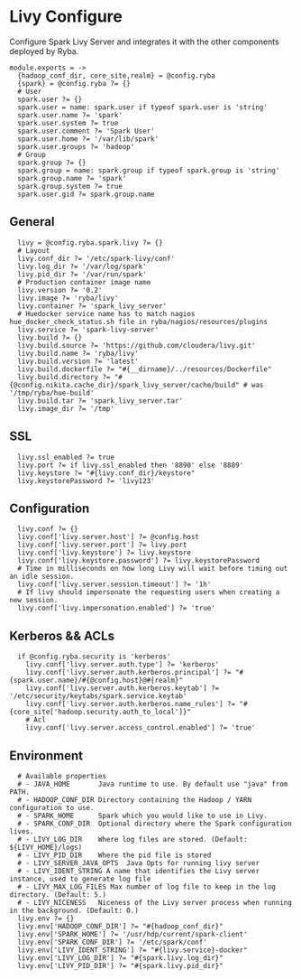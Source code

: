 
# Livy Configure

Configure Spark Livy Server and integrates it with the other components deployed by Ryba.

    module.exports = ->
      {hadoop_conf_dir, core_site,realm} = @config.ryba
      {spark} = @config.ryba ?= {}
      # User
      spark.user ?= {}
      spark.user = name: spark.user if typeof spark.user is 'string'
      spark.user.name ?= 'spark'
      spark.user.system ?= true
      spark.user.comment ?= 'Spark User'
      spark.user.home ?= '/var/lib/spark'
      spark.user.groups ?= 'hadoop'
      # Group
      spark.group ?= {}
      spark.group = name: spark.group if typeof spark.group is 'string'
      spark.group.name ?= 'spark'
      spark.group.system ?= true
      spark.user.gid ?= spark.group.name

## General

      livy = @config.ryba.spark.livy ?= {}
      # Layout
      livy.conf_dir ?= '/etc/spark-livy/conf'
      livy.log_dir ?= '/var/log/spark'
      livy.pid_dir ?= '/var/run/spark'
      # Production container image name
      livy.version ?= '0.2'
      livy.image ?= 'ryba/livy'
      livy.container ?= 'spark_livy_server'
      # Huedocker service name has to match nagios hue_docker_check_status.sh file in ryba/nagios/resources/plugins
      livy.service ?= 'spark-livy-server'
      livy.build ?= {}
      livy.build.source ?= 'https://github.com/cloudera/livy.git'
      livy.build.name ?= 'ryba/livy'
      livy.build.version ?= 'latest'
      livy.build.dockerfile ?= "#{__dirname}/../resources/Dockerfile"
      livy.build.directory ?= "#{@config.nikita.cache_dir}/spark_livy_server/cache/build" # was '/tmp/ryba/hue-build'
      livy.build.tar ?= 'spark_livy_server.tar'
      livy.image_dir ?= '/tmp'

## SSL 

      livy.ssl_enabled ?= true
      livy.port ?= if livy.ssl_enabled then '8890' else '8889'
      livy.keystore ?= "#{livy.conf_dir}/keystore"
      livy.keystorePassword ?= 'livy123'

## Configuration
      
      livy.conf ?= {}
      livy.conf['livy.server.host'] ?= @config.host  
      livy.conf['livy.server.port'] ?= livy.port
      livy.conf['livy.keystore'] ?= livy.keystore
      livy.conf['livy.keystore.password'] ?= livy.keystorePassword
      # Time in milliseconds on how long Livy will wait before timing out an idle session.
      livy.conf['livy.server.session.timeout'] ?= '1h'
      # If livy should impersonate the requesting users when creating a new session.
      livy.conf['livy.impersonation.enabled'] ?= 'true'

## Kerberos && ACLs

      if @config.ryba.security is 'kerberos'
        livy.conf['livy.server.auth.type'] ?= 'kerberos'
        livy.conf['livy.server.auth.kerberos.principal'] ?= "#{spark.user.name}/#{@config.host}@#{realm}"
        livy.conf['livy.server.auth.kerberos.keytab'] ?= '/etc/security/keytabs/spark.service.keytab'
        livy.conf['livy.server.auth.kerberos.name_rules'] ?= "#{core_site['hadoop.security.auth_to_local']}"
        # Acl
        livy.conf['livy.server.access_control.enabled'] ?= 'true'

## Environment
      
      # Available properties
      # - JAVA_HOME       Java runtime to use. By default use "java" from PATH.
      # - HADOOP_CONF_DIR Directory containing the Hadoop / YARN configuration to use.
      # - SPARK_HOME      Spark which you would like to use in Livy.
      # - SPARK_CONF_DIR  Optional directory where the Spark configuration lives.
      # - LIVY_LOG_DIR    Where log files are stored. (Default: ${LIVY_HOME}/logs)
      # - LIVY_PID_DIR    Where the pid file is stored
      # - LIVY_SERVER_JAVA_OPTS  Java Opts for running livy server 
      # - LIVY_IDENT_STRING A name that identifies the Livy server instance, used to generate log file
      # - LIVY_MAX_LOG_FILES Max number of log file to keep in the log directory. (Default: 5.)
      # - LIVY_NICENESS   Niceness of the Livy server process when running in the background. (Default: 0.)
      livy.env ?= {}
      livy.env['HADOOP_CONF_DIR'] ?= "#{hadoop_conf_dir}"
      livy.env['SPARK_HOME'] ?= '/usr/hdp/current/spark-client'
      livy.env['SPARK_CONF_DIR'] ?= '/etc/spark/conf'
      livy.env['LIVY_IDENT_STRING'] ?= "#{livy.service}-docker"
      livy.env['LIVY_LOG_DIR'] ?= "#{spark.livy.log_dir}"
      livy.env['LIVY_PID_DIR'] ?= "#{spark.livy.pid_dir}"
